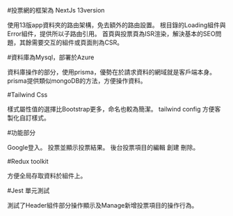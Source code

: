 #投票網的框架為 NextJs 13version

使用13版app資料夾的路由架構，免去額外的路由設置。
根目錄的Loading組件與Error組件，提供所以子路由引用。
首頁與投票頁為ISR渲染，解決基本的SEO問題，其餘需要交互的組件或頁面則為CSR。

#資料庫為Mysql，部署於Azure

資料庫操作的部分，使用prisma，優勢在於請求資料的網域就是客戶端本身。
prisma提供類似mongoDB的方法，方便操作資料。

#Tailwind Css

樣式屬性值的選擇比Bootstrap更多，命名也較為簡潔。
tailwind config 方便客製化自訂樣式。

#功能部分

Google登入。
投票並顯示投票結果。
後台投票項目的編輯 創建 刪除。

#Redux toolkit

方便全局存取資料於組件上。

#Jest 單元測試

測試了Header組件部分操作顯示及Manage新增投票項目的操作行為。

